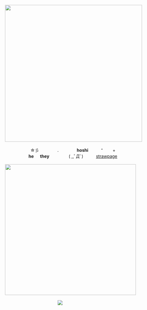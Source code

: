 <p align=center>
<img src=https://file.garden/ZeWhoxo9KEiz9dHt/Untitled274_Restored_20240511110910.png width=450px> <br><br>
⠀☆彡 　　　　.　　　　 <b>hoshi</b>　　　⁺ 　　+ ⠀ <br>
⠀<b>he 　 they</b> 　　　　 ( ,,ﾟДﾟ)　　　<a href="https://pokkancolor.straw.page/">strawpage</a> ⠀<br><br>
<img src=https://file.garden/ZeWhoxo9KEiz9dHt/Untitled275_20240510141605.png width=430px>⠀⠀<br>
</p>

　　　　　　　　　　　　　 　![](https://komarev.com/ghpvc/?username=goronui&color=grey&style=flat-square)
